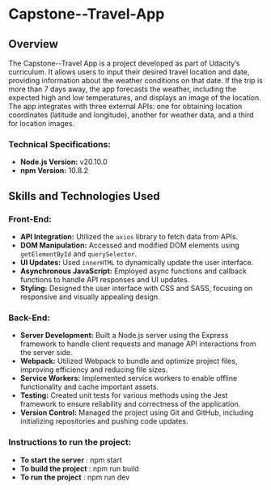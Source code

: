 # Capstone--Travel-App

## Overview
The Capstone--Travel App is a project developed as part of Udacity’s curriculum. It allows users to input their desired travel location and date, providing information about the weather conditions on that date. If the trip is more than 7 days away, the app forecasts the weather, including the expected high and low temperatures, and displays an image of the location. The app integrates with three external APIs: one for obtaining location coordinates (latitude and longitude), another for weather data, and a third for location images.

### Technical Specifications:
- **Node.js Version:** v20.10.0
- **npm Version:** 10.8.2

## Skills and Technologies Used

### Front-End:
- **API Integration:** Utilized the `axios` library to fetch data from APIs.
- **DOM Manipulation:** Accessed and modified DOM elements using `getElementById` and `querySelector`.
- **UI Updates:** Used `innerHTML` to dynamically update the user interface.
- **Asynchronous JavaScript:** Employed async functions and callback functions to handle API responses and UI updates.
- **Styling:** Designed the user interface with CSS and SASS, focusing on responsive and visually appealing design.

### Back-End:
- **Server Development:** Built a Node.js server using the Express framework to handle client requests and manage API interactions from the server side.
- **Webpack:** Utilized Webpack to bundle and optimize project files, improving efficiency and reducing file sizes.
- **Service Workers:** Implemented service workers to enable offline functionality and cache important assets.
- **Testing:** Created unit tests for various methods using the Jest framework to ensure reliability and correctness of the application.
- **Version Control:** Managed the project using Git and GitHub, including initializing repositories and pushing code updates.

### Instructions to run the project:
- **To start the server** : npm start
- **To build the project** : npm run build
- **To run the project** : npm run dev
